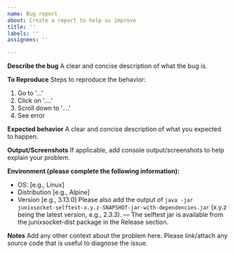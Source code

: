 ```yaml
---
name: Bug report
about: Create a report to help us improve
title: ''
labels: ''
assignees: ''

---
```


**Describe the bug**
A clear and concise description of what the bug is.

**To Reproduce**
Steps to reproduce the behavior:
1. Go to '...'
2. Click on '....'
3. Scroll down to '....'
4. See error

**Expected behavior**
A clear and concise description of what you expected to happen.

**Output/Screenshots**
If applicable, add console output/screenshots to help explain your problem.

**Environment (please complete the following information):**
 - OS: [e.g., Linux]
 - Distribution [e.g., Alpine]
 - Version [e.g., 3.13.0]
Please also add the output of `java -jar junixsocket-selftest-x.y.z-SNAPSHOT-jar-with-dependencies.jar` (x.y.z being the latest version, e.g., 2.3.3). — The selftest jar is available from the junixsocket-dist package in the Release section.

**Notes**
Add any other context about the problem here. Please link/attach any source code that is useful to diagnose the issue.
